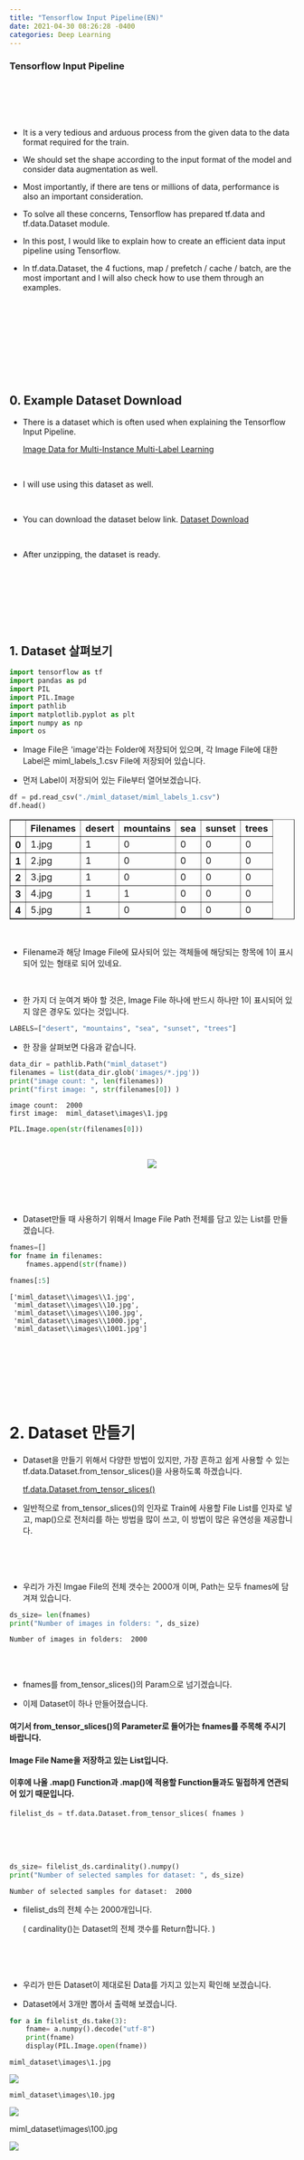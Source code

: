 ```yaml
---
title: "Tensorflow Input Pipeline(EN)"
date: 2021-04-30 08:26:28 -0400
categories: Deep Learning
---
```


### Tensorflow Input Pipeline

<br>
<br>
<br>
<br>

* It is a very tedious and arduous process from the given data to the data format required for the train.


* We should set the shape according to the input format of the model and consider data augmentation as well.


* Most importantly, if there are tens or millions of data, performance is also an important consideration.


* To solve all these concerns, Tensorflow has prepared tf.data and tf.data.Dataset module.


* In this post, I would like to explain how to create an efficient data input pipeline using Tensorflow.


* In tf.data.Dataset, the 4 fuctions, map / prefetch / cache / batch, are the most important and I will also check how to use them through an examples.
<br>
<br>
<br>
<br>
<br>
<br>
<br>
<br>

## 0. Example Dataset Download   

* There is a dataset which is often used when explaining the Tensorflow Input Pipeline.

  [Image Data for Multi-Instance Multi-Label Learning](https://www.lamda.nju.edu.cn/data_MIMLimage.ashx?AspxAutoDetectCookieSupport=1)

<br>

* I will use using this dataset as well.

<br>

* You can download the dataset below link.
[Dataset Download](https://www.dropbox.com/s/0htmeoie69q650p/miml_dataset.zip)

<br>

* After unzipping, the dataset is ready.

<br>
<br>
<br>
<br>
<br>
<br>

## 1. Dataset 살펴보기


```python
import tensorflow as tf
import pandas as pd
import PIL
import PIL.Image
import pathlib
import matplotlib.pyplot as plt
import numpy as np
import os
```

   

   

   

* Image File은 'image'라는 Folder에 저장되어 있으며, 각 Image File에 대한 Label은 miml_labels_1.csv File에 저장되어 있습니다.


* 먼저 Label이 저장되어 있는 File부터 열어보겠습니다.


```python
df = pd.read_csv("./miml_dataset/miml_labels_1.csv")
df.head()
```




<div>
<table border="1" class="dataframe">
  <thead>
    <tr style="text-align: right;">
      <th></th>
      <th>Filenames</th>
      <th>desert</th>
      <th>mountains</th>
      <th>sea</th>
      <th>sunset</th>
      <th>trees</th>
    </tr>
  </thead>
  <tbody>
    <tr>
      <th>0</th>
      <td>1.jpg</td>
      <td>1</td>
      <td>0</td>
      <td>0</td>
      <td>0</td>
      <td>0</td>
    </tr>
    <tr>
      <th>1</th>
      <td>2.jpg</td>
      <td>1</td>
      <td>0</td>
      <td>0</td>
      <td>0</td>
      <td>0</td>
    </tr>
    <tr>
      <th>2</th>
      <td>3.jpg</td>
      <td>1</td>
      <td>0</td>
      <td>0</td>
      <td>0</td>
      <td>0</td>
    </tr>
    <tr>
      <th>3</th>
      <td>4.jpg</td>
      <td>1</td>
      <td>1</td>
      <td>0</td>
      <td>0</td>
      <td>0</td>
    </tr>
    <tr>
      <th>4</th>
      <td>5.jpg</td>
      <td>1</td>
      <td>0</td>
      <td>0</td>
      <td>0</td>
      <td>0</td>
    </tr>
  </tbody>
</table>
</div>

<br>

* Filename과 해당 Image File에 묘사되어 있는 객체들에 해당되는 항목에 1이 표시되어 있는 형태로 되어 있네요.

<br>

* 한 가지 더 눈여겨 봐야 할 것은, Image File 하나에 반드시 하나만 1이 표시되어 있지 않은 경우도 있다는 것입니다.

```python
LABELS=["desert", "mountains", "sea", "sunset", "trees"]
```

* 한 장을 살펴보면 다음과 같습니다.


```python
data_dir = pathlib.Path("miml_dataset")
filenames = list(data_dir.glob('images/*.jpg'))
print("image count: ", len(filenames))
print("first image: ", str(filenames[0]) )
```

    image count:  2000
    first image:  miml_dataset\images\1.jpg
    


```python
PIL.Image.open(str(filenames[0]))
```

<br>
<p align="center">
  <img src="/assets/Tensorflow_Pipeline/output_36_0.png">
</p>
<br>
<br>
<br>

* Dataset만들 때 사용하기 위해서 Image File Path 전체를 담고 있는 List를 만들겠습니다.   


```python
fnames=[]
for fname in filenames:
    fnames.append(str(fname))

fnames[:5]
```




    ['miml_dataset\\images\\1.jpg',
     'miml_dataset\\images\\10.jpg',
     'miml_dataset\\images\\100.jpg',
     'miml_dataset\\images\\1000.jpg',
     'miml_dataset\\images\\1001.jpg']
     
<br>
<br>
<br>
<br>
<br>
<br>

# 2. Dataset 만들기   

* Dataset을 만들기 위해서 다양한 방법이 있지만, 가장 흔하고 쉽게 사용할 수 있는 tf.data.Dataset.from_tensor_slices()을 사용하도록 하겠습니다.

    [tf.data.Dataset.from_tensor_slices()](https://www.tensorflow.org/api_docs/python/tf/data/Dataset#from_tensor_slices)


* 일반적으로 from_tensor_slices()의 인자로 Train에 사용할 File List를 인자로 넣고, map()으로 전처리를 하는 방법을 많이 쓰고, 이 방법이 많은 유연성을 제공합니다.

   
<br>
<br>
<br>

* 우리가 가진 Imgae File의 전체 갯수는 2000개 이며, Path는 모두 fnames에 담겨져 있습니다.   


```python
ds_size= len(fnames)
print("Number of images in folders: ", ds_size)
```

    Number of images in folders:  2000
    
    
<br>
<br>

* fnames를 from_tensor_slices()의 Param으로 넘기겠습니다.


* 이제 Dataset이 하나 만들어졌습니다.

#### **여기서 from_tensor_slices()의 Parameter로 들어가는 fnames를 주목해 주시기 바랍니다.**

#### **Image File Name을 저장하고 있는 List입니다.**

#### **이후에 나올 .map() Function과 .map()에 적용할 Function들과도 밀접하게 연관되어 있기 때문입니다.**


```python
filelist_ds = tf.data.Dataset.from_tensor_slices( fnames )
```

<br>
<br>
<br>

```python
ds_size= filelist_ds.cardinality().numpy()
print("Number of selected samples for dataset: ", ds_size)
```

    Number of selected samples for dataset:  2000
    

* filelist_ds의 전체 수는 2000개입니다. 
  
  ( cardinality()는 Dataset의 전체 갯수를 Return합니다. )
  
  
<br>
<br>
<br>

* 우리가 만든 Dataset이 제대로된 Data를 가지고 있는지 확인해 보겠습니다.

   

   

* Dataset에서 3개만 뽑아서 출력해 보겠습니다.   


```python
for a in filelist_ds.take(3):
    fname= a.numpy().decode("utf-8")
    print(fname)
    display(PIL.Image.open(fname)) 
```

    miml_dataset\images\1.jpg
    


<p align="left">
  <img src="/assets/Tensorflow_Pipeline/output_81_1.png">
</p>

    miml_dataset\images\10.jpg
    


<p align="left">
  <img src="/assets/Tensorflow_Pipeline/output_81_3.png">
</p>
    miml_dataset\images\100.jpg
    


<p align="left">
  <img src="/assets/Tensorflow_Pipeline/output_81_5.png">
</p>  
<br>
<br>
<br>  
<br>
<br>
<br>

# 3. Label 만들기   

* Train Data로 이용할 Dataset을 만들었으니, 이제 그에 맞는 Label도 만들어 보겠습니다.   

   

* Label정보는 CSV에 있었죠?   

<br>

```python
df.head()
```




<div>
<table border="1" class="dataframe">
  <thead>
    <tr style="text-align: right;">
      <th></th>
      <th>Filenames</th>
      <th>desert</th>
      <th>mountains</th>
      <th>sea</th>
      <th>sunset</th>
      <th>trees</th>
    </tr>
  </thead>
  <tbody>
    <tr>
      <th>0</th>
      <td>1.jpg</td>
      <td>1</td>
      <td>0</td>
      <td>0</td>
      <td>0</td>
      <td>0</td>
    </tr>
    <tr>
      <th>1</th>
      <td>2.jpg</td>
      <td>1</td>
      <td>0</td>
      <td>0</td>
      <td>0</td>
      <td>0</td>
    </tr>
    <tr>
      <th>2</th>
      <td>3.jpg</td>
      <td>1</td>
      <td>0</td>
      <td>0</td>
      <td>0</td>
      <td>0</td>
    </tr>
    <tr>
      <th>3</th>
      <td>4.jpg</td>
      <td>1</td>
      <td>1</td>
      <td>0</td>
      <td>0</td>
      <td>0</td>
    </tr>
    <tr>
      <th>4</th>
      <td>5.jpg</td>
      <td>1</td>
      <td>0</td>
      <td>0</td>
      <td>0</td>
      <td>0</td>
    </tr>
  </tbody>
</table>
</div>




```python
LABELS
```




    ['desert', 'mountains', 'sea', 'sunset', 'trees']
    
<br>
<br>
<br>

* 아래 Function은 Image File Full Path를 받아서 해당하는 Label 정보만을 Tensor형태로 return해 줍니다.


```python
def get_label(file_path):

    parts = tf.strings.split(file_path, '\\')
    
    file_name= parts[-1]      

    # Dataframe에서 LABELS에 정의된 Column만 뽑아낸다.
    # .to_numpy()는 DataFrame인 Series를 ndarray 형태로 변환한다.
    #.squeeze()는 1차원인 축을 제거한다.
    labels= df[df["Filenames"]==file_name][LABELS].to_numpy().squeeze()
    
    return tf.convert_to_tensor(labels)
```


<br>
<br>
<br>

* 만든 Function이 작동을 제대로 하는지 확인해 보겠습니다.   


```python
for a in filelist_ds.take(5):
    print("file_name: ", a.numpy().decode("utf-8"))
    print(get_label(a).numpy())
```

    file_name:  miml_dataset\images\1.jpg
    [1 0 0 0 0]
    file_name:  miml_dataset\images\10.jpg
    [1 1 0 0 0]
    file_name:  miml_dataset\images\100.jpg
    [1 0 0 1 0]
    file_name:  miml_dataset\images\1000.jpg
    [0 0 1 0 0]
    file_name:  miml_dataset\images\1001.jpg
    [0 0 1 0 0]
    

* 네, 제대로 하네요. 저 값들을 Label로 사용하면 될 것 같습니다.


<br>
<br>
<br>
<br>
<br>
<br>

# 4. Dataset Preprocessing



* 궁극적으로 Train 시키기 위해서 Model에 넣을 때는 Tensor 형태로 변환이 되어야 합니다.


* 우리가 할 작업은 Image Classification이고, 일련의 작업을 거쳐 우리가 정의한 Model이 필요로 하는 Shape에 맞게 변형이 되어야 합니다.


* 이를 위해서 Image File을 읽어서 Model에 필요한 Shape을 만들고, 또한 그에 맞는 Label도 만들어 주는 함수를 정의하도록 하겠습니다.


* **이 작업은 모든 Dataset에 대해서 적용할 것이고, Dataset에 map()의 Parameter로 사용될 것입니다.**


* 여기서 사용할 Pre-Train Model은 VGG16이고, 이 Model은 입력을 32x32를 필요로 합니다.


```python
IMG_WIDTH, IMG_HEIGHT = 32 , 32
```

* 아래 함수는 Image File을 읽어서 Float Type Tensor형태로 바꾸어 줍니다.

  ( 참 편리하네요. )


```python
def process_img(img):
    
    # Image File을 읽습니다.
    img = tf.image.decode_jpeg(img, channels=3) 

    # Image Data를 0~1 사이의 값으로 변환해줍니다.
    img = tf.image.convert_image_dtype(img, tf.float32) 
    
    # 입력 Size에 맞게 Resize
    return tf.image.resize(img, [IMG_WIDTH, IMG_HEIGHT]) 
```

<br>
<br>
<br>

* 아래의 함수는 Image와 함께 Label 정보도 같이 생성하여 Return해 줍니다.   


* 최종적으로 아래의 combine_images_labels() Function을 Dataset의 .map()에 적용할 것입니다.


* 이 함수가 받는 Parameter와 Return Values를 잘 보시기 바랍니다.
  - Tensorflow에서 왜 이렇게 복잡하게 만들어 놨는지는 모르겠으나, **.map()에 적용될 Function, 즉, combine_images_labels()의 Parameter로 넘어오는 file_path는 이전에 from_tensor_slices()의 Parameter로 넣은 값이 여기로 넘어옵니다.**
    
  - filelist_ds = tf.data.Dataset.from_tensor_slices( fnames ) 로 Dataset이 만들어졌고, fnames가 file_path로 넘어온다는 뜻입니다.
    
  - 그리고, Return Value, 여기서는 **img와 label인데, 결과적으로 이 두 값이 .fit()에서 Train & Target Value가 됩니다.**
    
  - 이런 복잡한 관계를 잘 설명해 줬으면 좋겠는데, 아쉽네요.
  
  
* 결론적으로, Tensorflow Pipeline 작성에 가장 중요한 부분이 저는 이 부분이라고 생각합니다.


* 주어진 Raw Data File(Image , Sound 등등)을 Train을 할 수 있는 Tensor형태로 Conversion하는 중요한 부분이며, 역량과 내공이 잘 드러날 수 있는 부분이라고 생각합니다.


* 그리고, 이 Function을 작성하실 때 모든 Code를 Tensorflow Function을 이용한다면 훨씬 더 뛰어난 성능을 얻을 수 있습니다.


* 아래 Code에도 Image File을 읽는 부분을 tf.io Module을 사용하고 있는 것을 볼 수 있습니다. 또한, process_img()도 살펴보시면 모두 tf를 사용하고 있는 것을 보실 수 있습니다. 다 이유가 있는 것입니다. 다만 get_label()에는 단 한 줄이 tf Module을 사용하고 있지 않습니다. 이런 경우에는 .map() Function 사용법이 약간 달라지는데 아래에서 확인해 보도록 하겠습니다.


```python
def combine_images_labels(file_path: tf.Tensor):

    img = tf.io.read_file(file_path)

    # 위에서 정의한 함수
    img = process_img(img)

    # Label을 만들어 주는 함수
    label = get_label(file_path)
    
    return img, label
```

* Train & Val Set을 80:20으로 나눕니다.   


```python
train_ratio = 0.80
ds_train=filelist_ds.take(ds_size*train_ratio)
ds_test=filelist_ds.skip(ds_size*train_ratio)

print("train size: ", ds_train.cardinality().numpy())
print("test size: ", ds_test.cardinality().numpy())
```

    train size:  1600
    test size:  400
    
<br>
<br>

* 아래 Code는 Dataset에 .map()을 적용하는 예제입니다.


* tf.py_function은 Dataset에 적용할 Function을 정의하는 부분입니다. 앞에서 정의한 combine_images_labels을 적용하도록 하겠습니다.


* 만약 combine_images_labels이 순수 Tensorflow Module의 Function만으로 구성되어 있다면 단순히 그 Function Name만 적어주면 됩니다.


* 이 부분은 다음에 기회가 되면 다루도록 하겠습니다.


* num_parallel_calls를 tf.data.experimental.AUTOTUNE로 설정합니다.  이 부분은 Tensorflow가 동적으로 Pipeline을 Background로 동적으로 할당하여 성능 향상하도록 해줍니다.


* 반드시 prefetch를 해 주시기 바랍니다. 


```python
ds_train = ds_train.map(lambda x: 
                        tf.py_function(func=combine_images_labels,
                                       inp=[x], 
                                       Tout=(tf.float32 , tf.int64)),
                        num_parallel_calls=tf.data.experimental.AUTOTUNE,
                        deterministic=False)

ds_train.prefetch(ds_size-ds_size*train_ratio)
```




    <PrefetchDataset shapes: (<unknown>, <unknown>), types: (tf.float32, tf.int64)>




```python
ds_test = ds_test.map(lambda x: 
                      tf.py_function(func=combine_images_labels,
                                     inp=[x], Tout=(tf.float32,tf.int64)),
                      num_parallel_calls=tf.data.experimental.AUTOTUNE,
                      deterministic=False)

ds_test.prefetch(ds_size-ds_size*train_ratio)
```




    <PrefetchDataset shapes: (<unknown>, <unknown>), types: (tf.float32, tf.int64)>
    
    
<br>
<br>

* 지금까지 작성한 map을 적용한 Dataset이 제대로 동작하는지 확인해 보도록 하겠습니다.


* train dataset에서 하나 꺼내서 우리가 기대한 값을 Return하는지 확인해 보도록 하겠습니다.


```python
for image, label in ds_train.take(1):
    print("Image shape: ", image.shape)
    print("Label: ", label.numpy())
```

    Image shape:  (32, 32, 3)
    Label:  [1 0 0 0 0]
    

* Train에 사용될 Image Shape과 Label도 모두 제대로 만들어지고 있습니다.

   

   

   

   

   


```python
def covert_onehot_string_labels(label_string,label_onehot):
    labels=[]
    
    for i, label in  enumerate(label_string):
        if label_onehot[i]:
            labels.append(label)
            
    if len(labels)==0:
        labels.append("NONE")
    
    return labels
```


```python
covert_onehot_string_labels(LABELS,[0,1,1,0,1])
```




    ['mountains', 'sea', 'trees']



   

   

   

   

   

   


```python
def show_samples(dataset):
    fig=plt.figure(figsize=(16, 16))
    columns = 3
    rows = 3
    
    print(columns*rows,"samples from the dataset")
    
    i=1
    for a,b in dataset.take(columns*rows): 
        fig.add_subplot(rows, columns, i)
        plt.imshow(np.squeeze(a))
        plt.title("image shape:"+ str(a.shape)+" ("+str(b.numpy()) +") "+ 
                  str(covert_onehot_string_labels(LABELS,b.numpy())))
        i=i+1
        plt.show()
```


```python
show_samples(ds_train)
```

    9 samples from the dataset
    
    
<p align="center">
  <img src="/assets/Tensorflow_Pipeline/output_169_1.png">
</p>

<p align="center">
  <img src="/assets/Tensorflow_Pipeline/output_169_2.png">
</p>

<p align="center">
  <img src="/assets/Tensorflow_Pipeline/output_169_3.png">
</p>

<p align="center">
  <img src="/assets/Tensorflow_Pipeline/output_169_4.png">
</p>

<p align="center">
  <img src="/assets/Tensorflow_Pipeline/output_169_5.png">
</p>

<p align="center">
  <img src="/assets/Tensorflow_Pipeline/output_169_6.png">
</p>

<p align="center">
  <img src="/assets/Tensorflow_Pipeline/output_169_7.png">
</p>

<p align="center">
  <img src="/assets/Tensorflow_Pipeline/output_169_8.png">
</p>

<p align="center">
  <img src="/assets/Tensorflow_Pipeline/output_169_9.png">
</p>

<br>
<br>

```python
print("Number of samples in train: ", ds_train.cardinality().numpy(),
      " in test: ",ds_test.cardinality().numpy())
```

    Number of samples in train:  1600  in test:  400
    
<br>
<br>
<br>
<br>
<br>
<br>

# 5. Configure for Performance Enhancement

* 이제 성능향상을 위해서 batch / cache / prefetch를 적용합니다.


* 이 부분이 Tensorflow Data Pipeline을 사용하는 이유가 되겠죠.


* 공식 Documents에서도 확인 가능하니, 이곳을 참고해 보시는 것도 좋을 것 같습니다.

  [Better performance with the tf.data API](https://www.tensorflow.org/guide/data_performance)


* 각 항목을 하나씩 살펴보면,
   - batch : Dataset에서 Batch Size만큼 하나의 Batch로 만들어 줍니다. 기존에 알던 Batch Size의 개념과 동일합니다.
   - cache : Dataset에 해당되는 File들을 Local Storage나 Memory에 Caching해 둡니다. 이 동작을 적용하면 첫 Epoch을 제외하고 다음 Epoch부터 매우 빠른 성능을 볼 수 있습니다.
   - prefetch : Prefetch를 적용하면 Train 동안 미리 다음 Operation을 준비하는 작업을 합니다.
   
   
* cache 와 prefetch는 성능 향상에 매우 큰 영향을 미치므로 반드시 적용하도록 합시다.   


```python
BATCH_SIZE = 4
```


```python
ds_train_batched = ds_train.batch(BATCH_SIZE).cache().prefetch(tf.data.experimental.AUTOTUNE)
        
ds_test_batched = ds_test.batch(BATCH_SIZE).cache().prefetch(tf.data.experimental.AUTOTUNE)
```


```python
print("Number of batches in train: ", ds_train_batched.cardinality().numpy())
print("Number of batches in test: ", ds_test_batched.cardinality().numpy())
```

    Number of batches in train:  400
    Number of batches in test:  100
    

* 위 Code를 보시면, Train / Val. Dataset에 batch / cache / prefetch를 차례로 적용한 것을 알 수 있습니다.   


<br>
<br>
<br>
<br>
<br>
<br>


# 6. Setup Model

* 이제 Train에 사용할 Dataset 준비는 마쳤습니다.


* 간단하게 사용할 수 있는 VGG16을 이용하도록 하죠.


* Model 정의 및 기타 구성은 일반적인 내용들이니 자세히 살펴보지 않겠습니다.


```python
base_model = tf.keras.applications.VGG16(
    weights='imagenet',  # Load weights pre-trained on ImageNet.
    input_shape=(32, 32, 3), # VGG16 expects min 32 x 32
    include_top=False)  # Do not include the ImageNet classifier at the top.

base_model.trainable = False
```


```python
number_of_classes = 5
```


```python
inputs = tf.keras.Input(shape=(32, 32, 3))

x = base_model(inputs, training=False)
x = tf.keras.layers.GlobalAveragePooling2D()(x)
initializer = tf.keras.initializers.GlorotUniform(seed=42)

activation =  tf.keras.activations.softmax #None  # tf.keras.activations.sigmoid or softmax

outputs = tf.keras.layers.Dense(number_of_classes,
                             kernel_initializer=initializer,
                             activation=activation)(x) 
model = tf.keras.Model(inputs, outputs)
```


```python
model.compile(optimizer=tf.keras.optimizers.Adam(),
              loss=tf.keras.losses.CategoricalCrossentropy(), # default from_logits=False
              metrics=[tf.keras.metrics.CategoricalAccuracy()])
```

<br>
<br>
<br>

* 이제 대망의 .fit() ~!!   


```python
model.fit(ds_train_batched,
          validation_data = ds_test_batched,
          epochs=10)
```

    Epoch 1/10
    400/400 [==============================] - 467s 1s/step - loss: 1.2755 - categorical_accuracy: 0.6988 - val_loss: 2.0400 - val_categorical_accuracy: 0.3975
    Epoch 2/10
    400/400 [==============================] - 6s 14ms/step - loss: 1.1283 - categorical_accuracy: 0.7206 - val_loss: 1.9769 - val_categorical_accuracy: 0.3975
    Epoch 3/10
    400/400 [==============================] - 6s 14ms/step - loss: 1.0616 - categorical_accuracy: 0.7394 - val_loss: 1.9540 - val_categorical_accuracy: 0.4175
    Epoch 4/10
    400/400 [==============================] - 6s 14ms/step - loss: 1.0220 - categorical_accuracy: 0.7538 - val_loss: 1.9391 - val_categorical_accuracy: 0.4275
    Epoch 5/10
    400/400 [==============================] - 5s 14ms/step - loss: 0.9927 - categorical_accuracy: 0.7606 - val_loss: 1.9297 - val_categorical_accuracy: 0.4400
    Epoch 6/10
    400/400 [==============================] - 5s 14ms/step - loss: 0.9689 - categorical_accuracy: 0.7669 - val_loss: 1.9246 - val_categorical_accuracy: 0.4525
    Epoch 7/10
    400/400 [==============================] - 5s 14ms/step - loss: 0.9487 - categorical_accuracy: 0.7738 - val_loss: 1.9227 - val_categorical_accuracy: 0.4550
    Epoch 8/10
    400/400 [==============================] - 5s 14ms/step - loss: 0.9311 - categorical_accuracy: 0.7744 - val_loss: 1.9233 - val_categorical_accuracy: 0.4625
    Epoch 9/10
    400/400 [==============================] - 6s 14ms/step - loss: 0.9155 - categorical_accuracy: 0.7775 - val_loss: 1.9257 - val_categorical_accuracy: 0.4625
    Epoch 10/10
    400/400 [==============================] - 6s 14ms/step - loss: 0.9015 - categorical_accuracy: 0.7806 - val_loss: 1.9296 - val_categorical_accuracy: 0.4650
    




    <tensorflow.python.keras.callbacks.History at 0x20feaa60940>



   

* 자, Train이 끝났네요. 간단히 동작만 확인하기 위해서 10회만 돌렸습니다.


* 첫번째 Epoch은 Train에 시간이 많이 걸리는 반면, 그 다음 Epoch부터는 굉장히 빠르게 진행되는 것을 확인할 수 있습니다.
  
  이게 다 cache / prefetch 덕분이죠.


* Train Set의 Acc.가 낮고, Model의 Overfitting이 심하지만, 이번 Post에서는 중요한 내용은 아니므로 넘어가도록 하겠습니다.

* 핵심은 Dataset에 다음 내용을 적용하는 것입니다 !

### batch(BATCHSIZE).cache().prefetch(tf.data.experimental.AUTOTUNE)   
